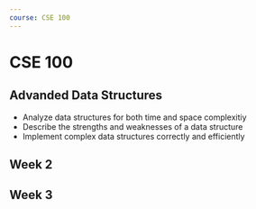 ```yaml
---
course: CSE 100
---
```


# CSE 100

## Advanded Data Structures

- Analyze data structures for both time and space complexitiy
- Describe the strengths and weaknesses of a data structure
- Implement complex data structures correctly and efficiently

## Week 2

## Week 3
